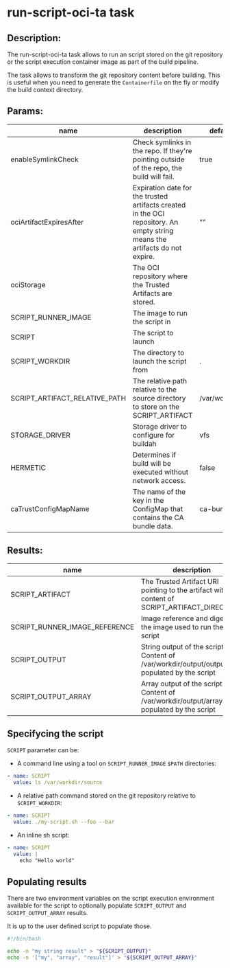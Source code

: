 # run-script-oci-ta task

## Description:

The run-script-oci-ta task allows to run an script stored on the git repository or the script execution container image as part of the build pipeline.

The task allows to transform the git repository content before building. This is useful when you need to generate the `Containerfile` on the fly or modify the build context directory.

## Params:

| name                          | description                                                                                                                 | default value       |required |
|-------------------------------|-----------------------------------------------------------------------------------------------------------------------------|---------------------|---------|
| enableSymlinkCheck            | Check symlinks in the repo. If they're pointing outside of the repo, the build will fail.                                   |true                 | false   |
| ociArtifactExpiresAfter       | Expiration date for the trusted artifacts created in the OCI repository. An empty string means the artifacts do not expire. | ""                  | false   |
| ociStorage                    | The OCI repository where the Trusted Artifacts are stored.                                                                  |                     | true    |
| SCRIPT_RUNNER_IMAGE           | The image to run the script in                                                                                              |                     | true    |
| SCRIPT                        | The script to launch                                                                                                        |                     | true    |
| SCRIPT_WORKDIR                | The directory to launch the script from                                                                                     | .                   | false   |
| SCRIPT_ARTIFACT_RELATIVE_PATH | The relative path relative to the source directory to store on the SCRIPT_ARTIFACT                                          | /var/workdir/source | false   |
| STORAGE_DRIVER                | Storage driver to configure for buildah                                                                                     | vfs                 | false   |
| HERMETIC                      | Determines if build will be executed without network access.                                                                | false               | false   |
| caTrustConfigMapName          | The name of the key in the ConfigMap that contains the CA bundle data.                                                      | ca-bundle.crt       | false   |

## Results:

| name                          | description                                                                                     |
|-------------------------------|-------------------------------------------------------------------------------------------------|
| SCRIPT_ARTIFACT               | The Trusted Artifact URI pointing to the artifact with the content of SCRIPT_ARTIFACT_DIRECTORY |
| SCRIPT_RUNNER_IMAGE_REFERENCE | Image reference and digest of the image used to run the script                                  |
| SCRIPT_OUTPUT                 | String output of the script. Content of /var/workdir/output/output file populated by the script |
| SCRIPT_OUTPUT_ARRAY           | Array output of the script. Content of /var/workdir/output/array file populated by the script   |

## Specifycing the script

`SCRIPT` parameter can be:

- A command line using a tool on `SCRIPT_RUNNER_IMAGE` `$PATH` directories:

```yaml
- name: SCRIPT
  value: ls /var/workdir/source
```

- A relative path command stored on the git repository relative to `SCRIPT_WORKDIR`:

```yaml
- name: SCRIPT
  value: ./my-script.sh --foo --bar
```

- An inline sh script:

```yaml
- name: SCRIPT
  value: |
    echo "Hello world"
```

## Populating results

There are two environment variables  on the script execution environment available for the script to optionally populate `SCRIPT_OUTPUT` and `SCRIPT_OUTPUT_ARRAY` results.

It is up to the user defined script to populate those.

```sh
#!/bin/bash

echo -n "my string result" > "${SCRIPT_OUTPUT}"
echo -n '["my", "array", "result"]' > "${SCRIPT_OUTPUT_ARRAY}"
```
